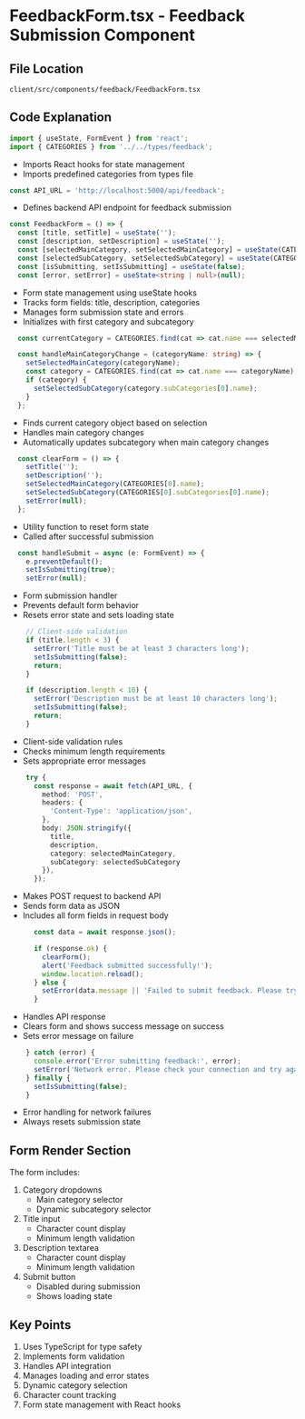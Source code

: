 # FeedbackForm.tsx - Feedback Submission Component

## File Location
`client/src/components/feedback/FeedbackForm.tsx`

## Code Explanation

```typescript
import { useState, FormEvent } from 'react';
import { CATEGORIES } from '../../types/feedback';
```
- Imports React hooks for state management
- Imports predefined categories from types file

```typescript
const API_URL = 'http://localhost:5000/api/feedback';
```
- Defines backend API endpoint for feedback submission

```typescript
const FeedbackForm = () => {
  const [title, setTitle] = useState('');
  const [description, setDescription] = useState('');
  const [selectedMainCategory, setSelectedMainCategory] = useState(CATEGORIES[0].name);
  const [selectedSubCategory, setSelectedSubCategory] = useState(CATEGORIES[0].subCategories[0].name);
  const [isSubmitting, setIsSubmitting] = useState(false);
  const [error, setError] = useState<string | null>(null);
```
- Form state management using useState hooks
- Tracks form fields: title, description, categories
- Manages form submission state and errors
- Initializes with first category and subcategory

```typescript
  const currentCategory = CATEGORIES.find(cat => cat.name === selectedMainCategory);

  const handleMainCategoryChange = (categoryName: string) => {
    setSelectedMainCategory(categoryName);
    const category = CATEGORIES.find(cat => cat.name === categoryName);
    if (category) {
      setSelectedSubCategory(category.subCategories[0].name);
    }
  };
```
- Finds current category object based on selection
- Handles main category changes
- Automatically updates subcategory when main category changes

```typescript
  const clearForm = () => {
    setTitle('');
    setDescription('');
    setSelectedMainCategory(CATEGORIES[0].name);
    setSelectedSubCategory(CATEGORIES[0].subCategories[0].name);
    setError(null);
  };
```
- Utility function to reset form state
- Called after successful submission

```typescript
  const handleSubmit = async (e: FormEvent) => {
    e.preventDefault();
    setIsSubmitting(true);
    setError(null);
```
- Form submission handler
- Prevents default form behavior
- Resets error state and sets loading state

```typescript
    // Client-side validation
    if (title.length < 3) {
      setError('Title must be at least 3 characters long');
      setIsSubmitting(false);
      return;
    }

    if (description.length < 10) {
      setError('Description must be at least 10 characters long');
      setIsSubmitting(false);
      return;
    }
```
- Client-side validation rules
- Checks minimum length requirements
- Sets appropriate error messages

```typescript
    try {
      const response = await fetch(API_URL, {
        method: 'POST',
        headers: {
          'Content-Type': 'application/json',
        },
        body: JSON.stringify({
          title,
          description,
          category: selectedMainCategory,
          subCategory: selectedSubCategory
        }),
      });
```
- Makes POST request to backend API
- Sends form data as JSON
- Includes all form fields in request body

```typescript
      const data = await response.json();

      if (response.ok) {
        clearForm();
        alert('Feedback submitted successfully!');
        window.location.reload();
      } else {
        setError(data.message || 'Failed to submit feedback. Please try again.');
      }
```
- Handles API response
- Clears form and shows success message on success
- Sets error message on failure

```typescript
    } catch (error) {
      console.error('Error submitting feedback:', error);
      setError('Network error. Please check your connection and try again.');
    } finally {
      setIsSubmitting(false);
    }
```
- Error handling for network failures
- Always resets submission state

## Form Render Section
The form includes:
1. Category dropdowns
   - Main category selector
   - Dynamic subcategory selector
2. Title input
   - Character count display
   - Minimum length validation
3. Description textarea
   - Character count display
   - Minimum length validation
4. Submit button
   - Disabled during submission
   - Shows loading state

## Key Points
1. Uses TypeScript for type safety
2. Implements form validation
3. Handles API integration
4. Manages loading and error states
5. Dynamic category selection
6. Character count tracking
7. Form state management with React hooks
``` 